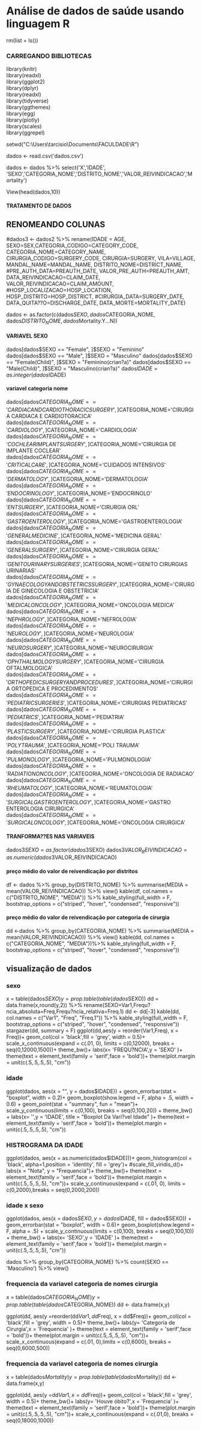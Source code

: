 # Análise de dados de saúde usando linguagem R

rm(list = ls())

### CARREGANDO BIBLIOTECAS
library(knitr)  
library(readxl)  
library(ggplot2)  
library(dplyr)  
library(readxl)  
library(tidyverse)  
library(ggthemes)  
library(egg)  
library(plotly)  
library(scales)  
library(ggrepel)  

setwd("C:\\Users\\tarcisio\\Documents\\FACULDADE\\R")

dados <- read.csv('dados.csv')

dados <- dados %>% select('X','IDADE', 'SEXO','CATEGORIA_NOME','DISTRITO_NOME','VALOR_REIVINDICACAO','Mortality')

View(head(dados,10))
#### TRATAMENTO DE DADOS

## RENOMEANDO COLUNAS
#dados3 <- dados2 %>% rename(IDADE = AGE,
SEXO=SEX,CATEGORIA_CODIGO=CATEGORY_CODE, 
CATEGORIA_NOME=CATEGORY_NAME,
CIRURGIA_CODIGO=SURGERY_CODE, 
CIRURGIA=SURGERY, VILA=VILLAGE, 
MANDAL_NAME=MANDAL_NAME, 
DISTRITO_NOME=DISTRICT_NAME,
#PRE_AUTH_DATA=PREAUTH_DATE, 
VALOR_PRE_AUTH=PREAUTH_AMT, 
DATA_REIVINDICACAO=CLAIM_DATE, 
VALOR_REIVINDICACAO=CLAIM_AMOUNT,
#HOSP_LOCALIZACAO=HOSP_LOCATION, 
HOSP_DISTRITO=HOSP_DISTRICT,
#CIRURGIA_DATA=SURGERY_DATE, 
DATA_QUITA??O=DISCHARGE_DATE, 
DATA_MORTE=MORTALITY_DATE)

dados <- as.factor(c(dados$SEXO, dados$CATEGORIA_NOME, dados$DISTRITO_NOME, dados$Mortality.Y...N))

#### VARIAVEL SEXO

dados[dados$SEXO == "Female", ]$SEXO = "Feminino"
dados[dados$SEXO == "Male", ]$SEXO = "Masculino"
dados[dados$SEXO == "Female(Child)", ]$SEXO = "Feminino(crian?a)"
dados[dados$SEXO == "Male(Child)", ]$SEXO = "Masculino(crian?a)"
dados$IDADE = as.integer(dados$IDADE)

#### variavel categoria nome
dados[dados$CATEGORIA_NOME =='CARDIAC AND CARDIOTHORACIC SURGERY', ]$CATEGORIA_NOME='CIRURGIA CARDIACA E CARDIOTORACICA'  
dados[dados$CATEGORIA_NOME =='CARDIOLOGY', ]$CATEGORIA_NOME='CARDIOLOGIA'  
dados[dados$CATEGORIA_NOME =='COCHLEAR IMPLANT SURGERY', ]$CATEGORIA_NOME='CIRURGIA DE IMPLANTE COCLEAR'  
dados[dados$CATEGORIA_NOME =='CRITICAL CARE', ]$CATEGORIA_NOME='CUIDADOS INTENSIVOS'  
dados[dados$CATEGORIA_NOME =='DERMATOLOGY', ]$CATEGORIA_NOME='DERMATOLOGIA'  
dados[dados$CATEGORIA_NOME =='ENDOCRINOLOGY', ]$CATEGORIA_NOME='ENDOCRINOLO'  
dados[dados$CATEGORIA_NOME =='ENT  SURGERY', ]$CATEGORIA_NOME='CIRURGIA ORL'  
dados[dados$CATEGORIA_NOME =='GASTROENTEROLOGY', ]$CATEGORIA_NOME='GASTROENTEROLOGIA'  
dados[dados$CATEGORIA_NOME =='GENERAL MEDICINE', ]$CATEGORIA_NOME='MEDICINA GERAL'  
dados[dados$CATEGORIA_NOME =='GENERAL SURGERY', ]$CATEGORIA_NOME='CIRURGIA GERAL'  
dados[dados$CATEGORIA_NOME =='GENITO URINARY SURGERIES', ]$CATEGORIA_NOME='GENITO CIRURGIAS URINARIAS'  
dados[dados$CATEGORIA_NOME =='GYNAECOLOGY AND OBSTETRICS  SURGERY', ]$CATEGORIA_NOME='CIRURGIA DE GINECOLOGIA E OBSTETRICIA'  
dados[dados$CATEGORIA_NOME =='MEDICAL ONCOLOGY', ]$CATEGORIA_NOME='ONCOLOGIA MEDICA'  
dados[dados$CATEGORIA_NOME =='NEPHROLOGY', ]$CATEGORIA_NOME='NEFROLOGIA'  
dados[dados$CATEGORIA_NOME =='NEUROLOGY', ]$CATEGORIA_NOME='NEUROLOGIA'  
dados[dados$CATEGORIA_NOME =='NEUROSURGERY', ]$CATEGORIA_NOME='NEUROCIRURGIA'  
dados[dados$CATEGORIA_NOME =='OPHTHALMOLOGY  SURGERY', ]$CATEGORIA_NOME='CIRURGIA OFTALMOLOGICA'  
dados[dados$CATEGORIA_NOME =='ORTHOPEDIC  SURGERY AND PROCEDURES', ]$CATEGORIA_NOME='CIRURGIA ORTOPEDICA E PROCEDIMENTOS'  
dados[dados$CATEGORIA_NOME =='PEDIATRIC SURGERIES', ]$CATEGORIA_NOME='CIRURGIAS PEDIATRICAS'  
dados[dados$CATEGORIA_NOME =='PEDIATRICS', ]$CATEGORIA_NOME='PEDIATRIA'  
dados[dados$CATEGORIA_NOME =='PLASTIC SURGERY', ]$CATEGORIA_NOME='CIRURGIA PLASTICA'  
dados[dados$CATEGORIA_NOME =='POLY TRAUMA', ]$CATEGORIA_NOME='POLI TRAUMA'  
dados[dados$CATEGORIA_NOME =='PULMONOLOGY', ]$CATEGORIA_NOME='PULMONOLOGIA'  
dados[dados$CATEGORIA_NOME =='RADIATION ONCOLOGY', ]$CATEGORIA_NOME='ONCOLOGIA DE RADIACAO'  
dados[dados$CATEGORIA_NOME =='RHEUMATOLOGY', ]$CATEGORIA_NOME='REUMATOLOGIA'  
dados[dados$CATEGORIA_NOME =='SURGICAL GASTRO ENTEROLOGY', ]$CATEGORIA_NOME='GASTRO ENTEROLOGIA CIRURGICA'  
dados[dados$CATEGORIA_NOME =='SURGICAL ONCOLOGY', ]$CATEGORIA_NOME='ONCOLOGIA CIRURGICA'  

#### TRANFORMA??ES NAS VARIAVEIS
dados3$SEXO  = as.factor(dados3$SEXO)
dados3$VALOR_REIVINDICACAO  = as.numeric(dados3$VALOR_REIVINDICACAO)

#### preço médio do valor de reivendicação por distritos
df <- dados %>% group_by(DISTRITO_NOME) %>% summarise(MEDIA = mean(VALOR_REIVINDICACAO)) %>% view()
kable(df, col.names = c("DISTRITO_NOME", "MEDIA")) %>%
  kable_styling(full_width = F, bootstrap_options = c("striped", "hover", "condensed", "responsive"))

#### preço médio do valor de reivendicação por categoria de cirurgia
dd <-dados %>% group_by(CATEGORIA_NOME) %>% summarise(MEDIA = mean(VALOR_REIVINDICACAO)) %>% view()
kable(dd, col.names = c("CATEGORIA_NOME", "MEDIA"))%>%
  kable_styling(full_width = F, bootstrap_options = c("striped", "hover", "condensed", "responsive"))



## visualização de dados
### sexo
x = table(dados$SEXO)
y = prop.table(table(dados$SEXO))
dd = data.frame(x,round(y,2)) %>% rename(SEXO=Var1,Frequ?ncia_absoluta=Freq,Frequ?ncia_relativa=Freq.1)
dd <- dd[-3]
kable(dd, col.names = c("Var1", "Freq", "Freq.1")) %>%
  kable_styling(full_width = F, bootstrap_options = c("striped", "hover", "condensed", "responsive"))
stargazer(dd, summary = F)
ggplot(dd,aes(y = reorder(Var1,Freq), x = Freq))+
  geom_col(col = 'black',fill = 'grey', width = 0.5)+ 
  scale_x_continuous(expand = c(.01, 0), limits = c(0,12000), breaks = seq(0,12000,1500))+
  theme_bw()+
  labs(x= 'FREQU?NCIA',y = 'SEXO' )+
  theme(text = element_text(family = 'serif',face = 'bold'))+
  theme(plot.margin = unit(c(.5,.5,.5,.5), "cm"))

### idade
ggplot(dados, aes(x = "", y = dados$IDADE)) +
  geom_errorbar(stat = "boxplot", width = 0.2)+
  geom_boxplot(show.legend = F, alpha = .5, width = 0.6) +
  geom_point(stat = "summary", fun = "mean")+
  scale_y_continuous(limits = c(0,100), breaks = seq(0,100,20)) +
  theme_bw() +
  labs(x= '',y = 'IDADE', title = "Boxplot Da Vari?vel Idade" )+
  theme(text = element_text(family = 'serif',face = 'bold'))+
  theme(plot.margin = unit(c(.5,.5,.5,.5), "cm"))

### HISTROGRAMA DA IDADE

ggplot(dados, aes(x = as.numeric(dados$IDADE)))+
  geom_histogram(col = 'black', alpha=1,position = 'identity', fill = 'grey')+
  #scale_fill_viridis_d()+  
  labs(x = "Nota", y = "Frequencia")+
  theme_bw()+
  theme(text = element_text(family = 'serif',face = 'bold'))+
  theme(plot.margin = unit(c(.5,.5,.5,.5), "cm"))+
  scale_y_continuous(expand = c(.01, 0), limits = c(0,2000),breaks = seq(0,2000,200))



### idade x sexo
ggplot(dados, aes(x = dados$SEXO, y = dados$IDADE, fill = dados$SEXO)) +
  geom_errorbar(stat = "boxplot", width = 0.6)+
  geom_boxplot(show.legend = F, alpha = .5) +
  scale_y_continuous(limits = c(0,100), breaks = seq(0,100,10)) +
  theme_bw() +
  labs(x= 'SEXO',y = 'IDADE' )+
  theme(text = element_text(family = 'serif',face = 'bold'))+
  theme(plot.margin = unit(c(.5,.5,.5,.5), "cm"))


dados %>% group_by(CATEGORIA_NOME) %>% count(SEXO == 'Masculino') %>%  view()


### frequencia da variavel categoria de nomes cirurgia
x = table(dados$CATEGORIA_NOME)
y = prop.table(table(dados$CATEGORIA_NOME))
dd <- data.frame(x,y)


ggplot(dd, aes(y =reorder(dd$Var1, dd$Freq), x = dd$Freq))+
  geom_col(col = 'black',fill = 'grey', width = 0.5)+ 
  theme_bw()+
  labs(y= 'Categoria de  Cirurgia',x = 'Frequencia' )+
  theme(text = element_text(family = 'serif',face = 'bold'))+
  theme(plot.margin = unit(c(.5,.5,.5,.5), "cm"))+
  scale_x_continuous(expand = c(.01, 0),limits = c(0,6000), breaks = seq(0,6000,500))


### frequencia da variavel categoria de nomes cirurgia
x = table(dados$Mortality)
y = prop.table(table(dados$Mortality))
dd <- data.frame(x,y)


ggplot(dd, aes(y =dd$Var1, x = dd$Freq))+
  geom_col(col = 'black',fill = 'grey', width = 0.5)+ 
  theme_bw()+
  labs(y= 'Houve óbito?',x = 'Frequencia' )+
  theme(text = element_text(family = 'serif',face = 'bold'))+
  theme(plot.margin = unit(c(.5,.5,.5,.5), "cm"))+
  scale_x_continuous(expand = c(.01,0), breaks = seq(0,18000,1000))
